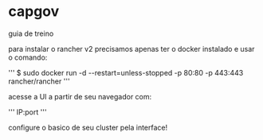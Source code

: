 # capgov
guia de treino

para instalar o rancher v2 precisamos apenas ter o docker instalado e usar o comando:

''' $ sudo docker run -d --restart=unless-stopped -p 80:80 -p 443:443 rancher/rancher '''

acesse a UI a partir de seu navegador com:

''' IP:port '''

configure o basico de seu cluster pela interface!



